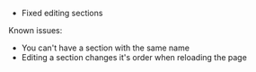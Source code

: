 - Fixed editing sections

Known issues:
- You can't have a section with the same name
- Editing a section changes it's order when reloading the page